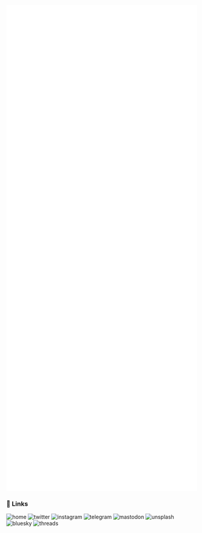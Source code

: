 <img align="center" src="/metrics.base.svg" alt="basic">
<img align="center" src="/metrics.plugin.svg" alt="detail">

### 🔗 Links

<a href="https://krzhck.github.io/" target="_blank" style="text-decoration: none;">
    <img src="https://img.shields.io/badge/home-24292F?style=for-the-badge&logo=github&logoColor=white" alt="home">
</a>
<a href="https://twitter.com/krzhck" target="_blank" style="text-decoration: none;">
    <img src="https://img.shields.io/badge/twi-1D9BF0?style=for-the-badge&logo=X&logoColor=white%22%20alt=%22twitter" alt="twitter">
</a>
<a href="https://www.instagram.com/krzhck" target="_blank" style="text-decoration: none;">
    <img src="https://img.shields.io/badge/ig-E4405F?style=for-the-badge&logo=instagram&logoColor=white" alt="instagram">
</a>
<a href="https://t.me/krzhck" target="_blank" style="text-decoration: none;">
    <img src="https://img.shields.io/badge/tg-4E9DD5?style=for-the-badge&logo=telegram&logoColor=white" alt="telegram">
</a>
<a href="https://mastodon.social/web/@krzhck" target="_blank" style="text-decoration: none;">
    <img src="https://img.shields.io/badge/mstd-6d6ef6?style=for-the-badge&logo=mastodon&logoColor=white" alt="mastodon">
</a>
<a href="https://unsplash.com/@krzhck" target="_blank" style="text-decoration: none;">
    <img src="https://img.shields.io/badge/uns-000000?style=for-the-badge&logo=unsplash&logoColor=white" alt="unsplash">
</a>
<a href="https://bsky.app/profile/krzhck.bsky.social" target="_blank" style="text-decoration: none;">
    <img src="https://img.shields.io/badge/bsky-0085FF?style=for-the-badge&logo=bluesky&logoColor=white" alt="bluesky">
</a>
<a href="https://www.threads.net/@krzhck" target="_blank" style="text-decoration: none;">
    <img src="https://img.shields.io/badge/thr-000000?style=for-the-badge&logo=threads&logoColor=white" alt="threads">
</a>
